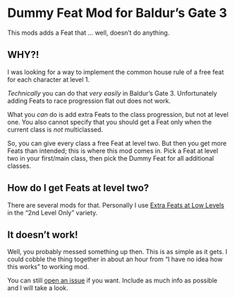 # Dummy Feat Mod for Baldur’s Gate 3

This mods adds a Feat that … well, doesn’t do anything.

## WHY⁈

I was looking for a way to implement the common house rule of a free feat for 
each character at level 1.

_Technically_ you can do that _very easily_ in Baldur’s Gate 3. Unfortunately 
adding Feats to race progression flat out does not work.

What you _can_ do is add extra Feats to the class progression, but not at level 
one. You also cannot specify that you should get a Feat only when the current 
class is _not_ multiclassed.

So, you can give every class a free Feat at level two. But then you get more 
Feats than intended; this is where this mod comes in. Pick a Feat at level two 
in your first/main class, then pick the Dummy Feat for all additional classes.

## How do I get Feats at level two?

There are several mods for that. Personally I use [Extra Feats at Low 
Levels](https://www.nexusmods.com/baldursgate3/mods/952) in the “2nd Level Only” 
variety.

## It doesn’t work!

Well, you probably messed something up then. This is as simple as it gets. 
I could cobble the thing together in about an hour from “I have no idea how this 
works” to working mod.

You can still [open an issue](https://git.alternerd.tv/bg3-dummy-feat/issues) if 
you want. Include as much info as possible and I will take a look.
